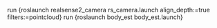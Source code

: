 run {roslaunch realsense2_camera rs_camera.launch align_depth:=true filters:=pointcloud}
run {roslaunch body_est body_est.launch}
